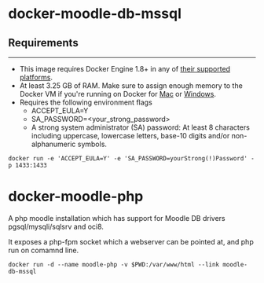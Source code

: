 # docker-moodle-db-mssql

## Requirements
---
- This image requires Docker Engine 1.8+ in any of [their supported platforms](https://www.docker.com/products/overview).
- At least 3.25 GB of RAM. Make sure to assign enough memory to the Docker VM if you're running on Docker for [Mac](https://docs.docker.com/docker-for-mac/#/general) or [Windows](https://docs.docker.com/docker-for-windows/#/advanced).
- Requires the following environment flags
    - ACCEPT_EULA=Y
    - SA_PASSWORD=<your_strong_password>
    - A strong system administrator (SA) password: At least 8 characters including uppercase, lowercase letters, base-10 digits and/or non-alphanumeric symbols.


``docker run -e 'ACCEPT_EULA=Y' -e 'SA_PASSWORD=yourStrong(!)Password' -p 1433:1433``
# docker-moodle-php

A php moodle installation which has support for Moodle DB drivers pgsql/mysqli/sqlsrv and oci8.

It exposes a php-fpm socket which a webserver can be pointed at, and php run on comamnd line.

``docker run -d --name moodle-php -v $PWD:/var/www/html --link moodle-db-mssql``
